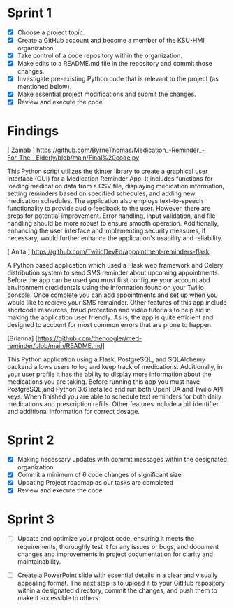 # Sprint 1
- [x] Choose a project topic.
- [x] Create a GitHub account and become a member of the KSU-HMI organization.
- [x] Take control of a code repository within the organization.
- [x] Make edits to a README.md file in the repository and commit those changes.
- [x] Investigate pre-existing Python code that is relevant to the project (as mentioned below).
- [x] Make essential project modifications and submit the changes.
- [x] Review and execute the code
 # Findings 
[ Zainab ] https://github.com/ByrneThomas/Medication_-Reminder_-For_The-_Elderly/blob/main/Final%20code.py

 This Python script utilizes the tkinter library to create a graphical user interface (GUI) for a Medication Reminder App. It includes functions for loading medication data from a CSV file, displaying medication information, setting reminders based on specified schedules, and adding new medication schedules. The application also employs text-to-speech functionality to provide audio feedback to the user. However, there are areas for potential improvement. Error handling, input validation, and file handling should be more robust to ensure smooth operation. Additionally, enhancing the user interface and implementing security measures, if necessary, would further enhance the application's usability and reliability.
 
[ Anita  ] https://github.com/TwilioDevEd/appointment-reminders-flask

 A Python based application which used a Flask web framework and Celery distribution system to send SMS reminder about upcoming appointments. Before the app can be used you must first configure your account abd environment credidentals using the information found on your Twilio console. Once complete you can add appointments and set up when you would like to recieve your SMS remainder. Other features of this app include shortcode resources, fraud protection and video tutorials to help aid in making the application user friendly. As is, the app is quite efficient and designed to account for most common errors that are prone to happen.   
 
[Brianna] [https://github.com/thenoogler/med-reminder/blob/main/README.md]

This Python application using a Flask, PostgreSQL, and SQLAlchemy backend allows users to log and keep track of medications. Additionally, in your user profile it has the ability to display more information about the medications you are taking. Before running this app you must have PostgreSQL,and Python 3.6 installed and run both OpenFDA and Twilio API keys. When finished you are able to schedule text reminders for both daily medications and prescription refills. Other features include a pill identifier and additional information for correct dosage. 


# Sprint 2
- [x] Making necessary updates with commit messages within the designated organization
- [x] Commit a minimum of 6 code changes of significant size
- [x] Updating Project roadmap as our tasks are completed
- [x] Review and execute the code

# Sprint 3
- [ ] Update and optimize your project code, ensuring it meets the requirements, thoroughly test it for any issues or bugs, and document changes and improvements in project documentation for clarity and maintainability.
- [ ] Create a PowerPoint slide with essential details in a clear and visually appealing format. The next step is to upload it to your GitHub repository within a designated directory, commit the changes, and push them to make it accessible to others.



